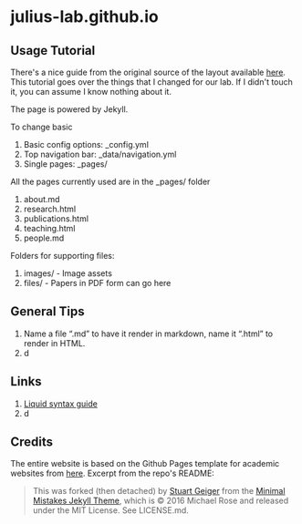 # julius-lab.github.io


## Usage Tutorial
There's a nice guide from the original source of the layout available [here](https://academicpages.github.io/markdown/). This tutorial goes over the things that I changed for our lab. If I didn't touch it, you can assume I know nothing about it.

The page is powered by Jekyll.

To change basic 
1. Basic config options: _config.yml
2. Top navigation bar: _data/navigation.yml
3. Single pages: _pages/

All the pages currently used are in the _pages/ folder
1. about.md
2. research.html
3. publications.html
4. teaching.html
5. people.md

Folders for supporting files:
1. images/ - Image assets
2. files/ - Papers in PDF form can go here

## General Tips
1. Name a file “.md” to have it render in markdown, name it “.html” to render in HTML.
2. d

## Links
1. [Liquid syntax guide](https://shopify.github.io/liquid/tags/control-flow/)
2. d


## Credits
The entire website is based on the Github Pages template for academic websites from [here](https://github.com/academicpages/academicpages.github.io). Excerpt from the repo's README:
> This was forked (then detached) by [Stuart Geiger](https://github.com/staeiou) from the [Minimal Mistakes Jekyll Theme](https://mmistakes.github.io/minimal-mistakes/), which is © 2016 Michael Rose and released under the MIT License. See LICENSE.md. 